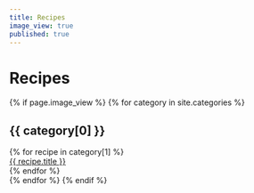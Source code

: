 ```yaml
---
title: Recipes
image_view: true
published: true
---
```

<h1>Recipes</h1>



{% if page.image_view %}
	{% for category in site.categories %}
		<h2>{{ category[0] }}</h2>
		<div class="recipes">
			{% for recipe in category[1] %}
				<div class="recipe" style="background-image: url('{{ recipe.featured_image }}')">
					<a href="{{ site.baseurl }}{{ recipe.url }}"><span>{{ recipe.title }}</span></a>
				</div>
			{% endfor %}
		</div>
	{% endfor %}
{% endif %}
